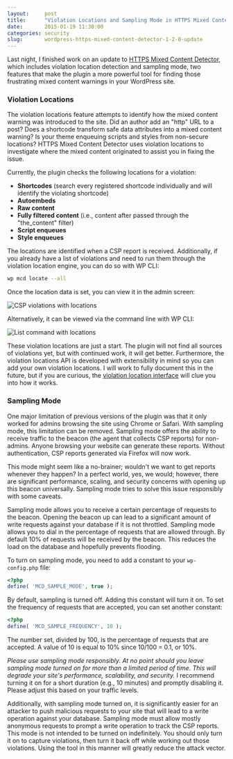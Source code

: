 ```yaml
---
layout:     post
title:      "Violation Locations and Sampling Mode in HTTPS Mixed Content Detector 1.2.0"
date:       2015-01-19 11:30:00
categories: security
slug:       wordpress-https-mixed-content-detector-1-2-0-update
---
```


Last night, I finished work on an update to [HTTPS Mixed Content Detector](https://wordpress.org/plugins/https-mixed-content-detector), which includes violation location detection and sampling mode, two features that make the plugin a more powerful tool for finding those frustrating mixed content warnings in your WordPress site.

### Violation Locations

The violation locations feature attempts to identify how the mixed content warning was introduced to the site. Did an author add an "http" URL to a post? Does a shortcode transform safe data attributes into a mixed content warning? Is your theme enqueuing scripts and styles from non-secure locations? HTTPS Mixed Content Detector uses violation locations to investigate where the mixed content originated to assist you in fixing the issue.

Currently, the plugin checks the following locations for a violation:

* **Shortcodes** (search every registered shortcode individually and will identify the violating shortcode)
* **Autoembeds**
* **Raw content**
* **Fully filtered content** (i.e., content after passed through the "the_content" filter)
* **Script enqueues**
* **Style enqueues**

The locations are identified when a CSP report is received. Additionally, if you already have a list of violations and need to run them through the violation location engine, you can do so with WP CLI:

```bash
wp mcd locate --all
```

Once the location data is set, you can view it in the admin screen:

![](/media/images/csp-violations-1-2-0.jpg "CSP violations with locations")

Alternatively, it can be viewed via the command line with WP CLI:

![](/media/images/wp-mcd-list-1-2-0.jpg "List command with locations")

These violation locations are just a start. The plugin will not find all sources of violations yet, but with continued work, it will get better. Furthermore, the violation locations API is developed with extensibility in mind so you can add your own violation locations. I will work to fully document this in the future, but if you are curious, the [violation location interface](https://github.com/tollmanz/wordpress-https-mixed-content-detector/blob/master/src/violation-locations/violation-location-interface.php) will clue you into how it works.

### Sampling Mode

One major limitation of previous versions of the plugin was that it only worked for admins browsing the site using Chrome or Safari. With sampling mode, this limitation can be removed. Sampling mode offers the ability to receive traffic to the beacon (the agent that collects CSP reports) for non-admins. Anyone browsing your website can generate these reports. Without authentication, CSP reports generated via Firefox will now work.

This mode might seem like a no-brainer; wouldn't we want to get reports whenever they happen? In a perfect world, yes, we would; however, there are significant performance, scaling, and security concerns with opening up this beacon universally. Sampling mode tries to solve this issue responsibly with some caveats.

Sampling mode allows you to receive a certain percentage of requests to the beacon. Opening the beacon up can lead to a significant amount of write requests against your database if it is not throttled. Sampling mode allows you to dial in the percentage of requests that are allowed through. By default 10% of requests will be received by the beacon. This reduces the load on the database and hopefully prevents flooding.

To turn on sampling mode, you need to add a constant to your `wp-config.php` file:

```php
<?php
define( 'MCD_SAMPLE_MODE', true );
```

By default, sampling is turned off. Adding this constant will turn it on. To set the frequency of requests that are accepted, you can set another constant:

```php
<?php
define( 'MCD_SAMPLE_FREQUENCY', 10 );
```

The number set, divided by 100, is the percentage of requests that are accepted. A value of 10 is equal to 10% since 10/100 = 0.1, or 10%.

*Please use sampling mode responsibly. At no point should you leave sampling mode turned on for more than a limited period of time. This will degrade your site's performance, scalability, and security.* I recommend turning it on for a short duration (e.g., 10 minutes) and promptly disabling it. Please adjust this based on your traffic levels.

Additionally, with sampling mode turned on, it is significantly easier for an attacker to push malicious requests to your site that will lead to a write operation against your database. Sampling mode must allow mostly anonymous requests to prompt a write operation to track the CSP reports. This mode is not intended to be turned on indefinitely. You should only turn it on to capture violations, then turn it back off while working out those violations. Using the tool in this manner will greatly reduce the attack vector.
